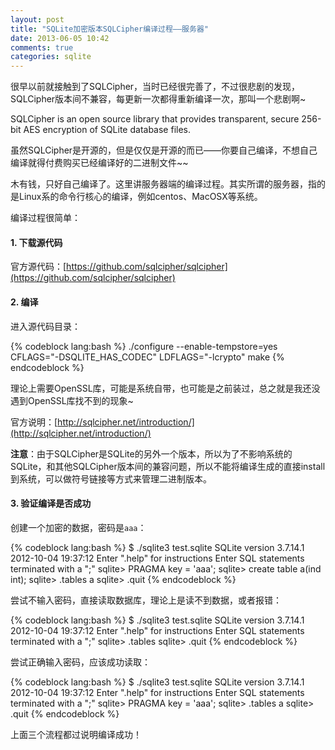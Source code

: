```yaml
---
layout: post
title: "SQLite加密版本SQLCipher编译过程——服务器"
date: 2013-06-05 10:42
comments: true
categories: sqlite
---
```


很早以前就接触到了SQLCipher，当时已经很完善了，不过很悲剧的发现，SQLCipher版本间不兼容，每更新一次都得重新编译一次，那叫一个悲剧啊~

>
SQLCipher is an open source library that provides transparent, secure 256-bit AES encryption of SQLite database files.

虽然SQLCipher是开源的，但是仅仅是开源的而已——你要自己编译，不想自己编译就得付费购买已经编译好的二进制文件~~

木有钱，只好自己编译了。这里讲服务器端的编译过程。其实所谓的服务器，指的是Linux系的命令行核心的编译，例如centos、MacOSX等系统。
<!-- more -->
编译过程很简单：

#### 1. 下载源代码

官方源代码：[https://github.com/sqlcipher/sqlcipher](https://github.com/sqlcipher/sqlcipher)

#### 2. 编译

进入源代码目录：

{% codeblock lang:bash %}
./configure --enable-tempstore=yes CFLAGS="-DSQLITE_HAS_CODEC" LDFLAGS="-lcrypto"
make
{% endcodeblock %}

理论上需要OpenSSL库，可能是系统自带，也可能是之前装过，总之就是我还没遇到OpenSSL库找不到的现象~

官方说明：[http://sqlcipher.net/introduction/](http://sqlcipher.net/introduction/)

>
**注意**：由于SQLCipher是SQLite的另外一个版本，所以为了不影响系统的SQLite，和其他SQLCipher版本间的兼容问题，所以不能将编译生成的直接install到系统，可以做符号链接等方式来管理二进制版本。

#### 3. 验证编译是否成功

创建一个加密的数据，密码是`aaa`：

{% codeblock lang:bash %}
$ ./sqlite3 test.sqlite
SQLite version 3.7.14.1 2012-10-04 19:37:12
Enter ".help" for instructions
Enter SQL statements terminated with a ";"
sqlite> PRAGMA key = 'aaa';
sqlite> create table a(ind int);
sqlite> .tables
a
sqlite> .quit
{% endcodeblock %}

尝试不输入密码，直接读取数据库，理论上是读不到数据，或者报错：

{% codeblock lang:bash %}
$ ./sqlite3 test.sqlite
SQLite version 3.7.14.1 2012-10-04 19:37:12
Enter ".help" for instructions
Enter SQL statements terminated with a ";"
sqlite> .tables
sqlite> .quit
{% endcodeblock %}

尝试正确输入密码，应该成功读取：

{% codeblock lang:bash %}
$ ./sqlite3 test.sqlite
SQLite version 3.7.14.1 2012-10-04 19:37:12
Enter ".help" for instructions
Enter SQL statements terminated with a ";"
sqlite> PRAGMA key = 'aaa';
sqlite> .tables
a
sqlite> .quit
{% endcodeblock %}

上面三个流程都过说明编译成功！
